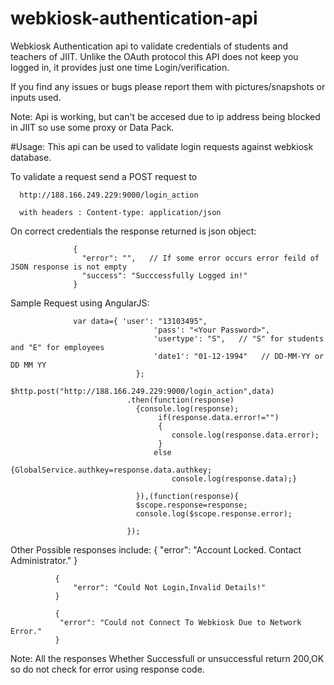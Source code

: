 # webkiosk-authentication-api
Webkiosk Authentication api to validate credentials of students and teachers of JIIT.
Unlike the OAuth protocol this API does not keep you logged in, it provides just one time Login/verification.

If you find any issues or bugs please report them with pictures/snapshots or inputs used.

Note: Api is working, but can't be accesed due to ip address being blocked in JIIT so use some proxy or Data Pack.

#Usage:
  This api can be used to validate login requests against webkiosk database.
  
  To validate a request send a POST request to 
      
      http://188.166.249.229:9000/login_action
      
      with headers : Content-type: application/json
  
  On correct credentials the response returned is json object:
                  
                  {
                    "error": "",   // If some error occurs error feild of JSON response is not empty
                    "success": "Succcessfully Logged in!"
                  }
  Sample Request using AngularJS:
  
                  var data={ 'user': "13103495",
                		    		'pass': "<Your Password>",
                		    		'usertype': "S",   // "S" for students and "E" for employees
                		    		'date1': "01-12-1994"   // DD-MM-YY or DD MM YY
                		    	};
                		    $http.post("http://188.166.249.229:9000/login_action",data)
                		      .then(function(response)
                		      	{console.log(response);
                		      		 if(response.data.error!="")
                		      		 {
                		      		 	console.log(response.data.error);    
                		      		 }
                		      		else
                		      			{GlobalService.authkey=response.data.authkey;
                		      		 	console.log(response.data);}
                		      	
                		      	}),(function(response){
                		      	$scope.response=response;
                		      	console.log($scope.response.error);
                		      	
                		      });
  
  Other Possible responses include: 
              {
                  "error": "Account Locked. Contact Administrator."
              }
              
              {
                  "error": "Could Not Login,Invalid Details!"
              }
              
              {
               "error": "Could not Connect To Webkiosk Due to Network Error."
              }

  Note: All the responses Whether Successfull or unsuccessful return 200,OK so do not check for error using                response code.
  
